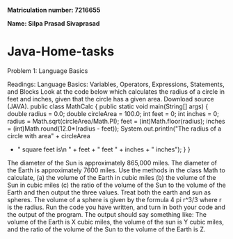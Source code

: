 **Matriculation number: 7216655**

**Name: Silpa Prasad Sivaprasad**

# Java-Home-tasks

Problem 1: Language Basics 

Readings: Language Basics: Variables, Operators, Expressions, Statements, and Blocks 
Look at the code below which calculates the radius of a circle in feet and inches, given that the 
circle has a given area. Download source (JAVA). 
public class MathCalc
{ 
public static void main(String[] args)
{ 
double radius = 0.0;
double circleArea = 100.0;
int feet = 0;
int inches = 0;
radius = Math.sqrt(circleArea/Math.PI);
feet = (int)Math.floor(radius);
inches = (int)Math.round(12.0*(radius - feet));
System.out.println("The radius of a circle with area" +
circleArea 
+ " square feet is\n " + feet + " feet " + inches + "
inches"); 
}
}

The diameter of the Sun is approximately 865,000 miles. The diameter of the Earth is 
approximately 7600 miles. Use the methods in the class Math to calculate, 
(a) the volume of the Earth in cubic miles 
(b) the volume of the Sun in cubic miles 
(c) the ratio of the volume of the Sun to the volume of the Earth 
and then output the three values. Treat both the earth and sun as spheres. The volume of a 
sphere is given by the formula 4 pi r^3/3 where r is the radius. 
Run the code you have written, and turn in both your code and the output of the program.
The output should say something like: 
The volume of the Earth is X cubic miles, the volume of the sun is Y cubic miles, and the ratio of the volume of the Sun to the volume of the Earth is Z. 
